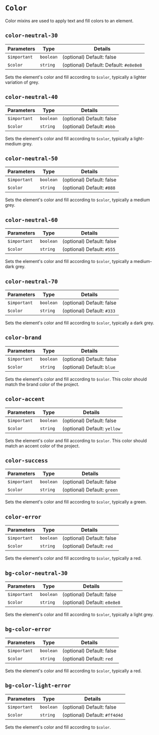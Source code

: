 # `Color`

Color mixins are used to apply text and fill colors to an element.


## `color-neutral-30`

| Parameters | Type | Details |
| ---------- | ---- | ------- |
| `$important` | `boolean` | (optional) Default: false |
| `$color` | `string` | (optional) Default: Default: `#e8e8e8` |

Sets the element's color and fill according to `$color`, typically a lighter
variation of grey.


## `color-neutral-40`

| Parameters | Type | Details |
| ---------- | ---- | ------- |
| `$important` | `boolean` | (optional) Default: false |
| `$color` | `string` | (optional) Default: `#bbb` |

Sets the element's color and fill according to `$color`, typically a
light-medium grey.


## `color-neutral-50`

| Parameters | Type | Details |
| ---------- | ---- | ------- |
| `$important` | `boolean` | (optional) Default: false |
| `$color` | `string` | (optional) Default: `#888` |

Sets the element's color and fill according to `$color`, typically a
medium grey.


## `color-neutral-60`

| Parameters | Type | Details |
| ---------- | ---- | ------- |
| `$important` | `boolean` | (optional) Default: false |
| `$color` | `string` | (optional) Default: `#555` |

Sets the element's color and fill according to `$color`, typically a
medium-dark grey.


## `color-neutral-70`

| Parameters | Type | Details |
| ---------- | ---- | ------- |
| `$important` | `boolean` | (optional) Default: false |
| `$color` | `string` | (optional) Default: `#333` |

Sets the element's color and fill according to `$color`, typically a dark grey.


## `color-brand`

| Parameters | Type | Details |
| ---------- | ---- | ------- |
| `$important` | `boolean` | (optional) Default: false |
| `$color` | `string` | (optional) Default: `blue` |

Sets the element's color and fill according to `$color`. This color should match
the brand color of the project.


## `color-accent`

| Parameters | Type | Details |
| ---------- | ---- | ------- |
| `$important` | `boolean` | (optional) Default: false |
| `$color` | `string` | (optional) Default: `yellow` |

Sets the element's color and fill according to `$color`. This color should match
an accent color of the project.


## `color-success`

| Parameters | Type | Details |
| ---------- | ---- | ------- |
| `$important` | `boolean` | (optional) Default: false |
| `$color` | `string` | (optional) Default: `green` |

Sets the element's color and fill according to `$color`, typically a green.


## `color-error`

| Parameters | Type | Details |
| ---------- | ---- | ------- |
| `$important` | `boolean` | (optional) Default: false |
| `$color` | `string` | (optional) Default: `red` |

Sets the element's color and fill according to `$color`, typically a red.


## `bg-color-neutral-30`

| Parameters | Type | Details |
| ---------- | ---- | ------- |
| `$important` | `boolean` | (optional) Default: false |
| `$color` | `string` | (optional) Default: `e8e8e8` |

Sets the element's color and fill according to `$color`, typically a light grey.


## `bg-color-error`

| Parameters | Type | Details |
| ---------- | ---- | ------- |
| `$important` | `boolean` | (optional) Default: false |
| `$color` | `string` | (optional) Default: `red` |

Sets the element's color and fill according to `$color`, typically a red.


## `bg-color-light-error`

| Parameters | Type | Details |
| ---------- | ---- | ------- |
| `$important` | `boolean` | (optional) Default: false |
| `$color` | `string` | (optional) Default: `#ff4d4d` |

Sets the element's color and fill according to `$color`.
